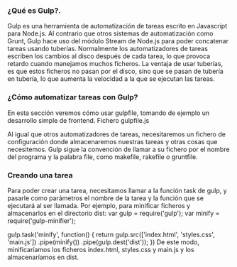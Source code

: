 ### ¿Qué es Gulp?.
Gulp es una herramienta de automatización de tareas escrito en Javascript para Node.js. Al contrario que otros sistemas de automatización como Grunt, Gulp hace uso del módulo Stream de Node.js para poder concatenar tareas usando tuberías. Normalmente los automatizadores de tareas escriben los cambios al disco después de cada tarea, lo que provoca retardo cuando manejamos muchos ficheros. La ventaja de usar tuberías, es que estos ficheros no pasan por el disco, sino que se pasan de tubería en tubería, lo que aumenta la velocidad a la que se ejecutan las tareas.
### ¿Cómo automatizar tareas con Gulp?
En esta sección veremos cómo usar gulpfile, tomando de ejemplo un desarrollo simple de frontend.
Fichero gulpfile.js

Al igual que otros automatizadores de tareas, necesitaremos un fichero de configuración donde almacenaremos nuestras tareas y otras cosas que necesitemos. Gulp sigue la convención de llamar a su fichero por el nombre del programa y la palabra file, como makefile, rakefile o gruntfile.
### Creando una tarea
Para poder crear una tarea, necesitamos llamar a la función task de gulp, y pasarle como parámetros el nombre de la tarea y la función que se ejecutará al ser llamada. Por ejemplo, para minificar ficheros y almacenarlos en el directorio dist:
var gulp = require('gulp');
var minify = require('gulp-minifier');

gulp.task('minify', function() {
  return gulp.src(['index.html', 'styles.css', 'main.js'])
    .pipe(minify())
    .pipe(gulp.dest('dist'));
})
De este modo, minificaríamos los ficheros index.html, styles.css y main.js y los almacenaríamos en dist.